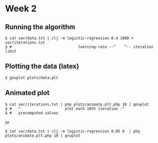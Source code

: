 # Week 2

## Running the algorithm

```
$ cat var/data.txt | clj -m logistic-regression 0.4 1000 > var/iterations.txt
$ #                              learning-rate --^    ^-- iteration limit
```

## Plotting the data (latex)

```
$ gnuplot plots/data.plt
```

## Animated plot

```
$ cat var/iterations.txt | php plots/animate.plt.php 10 | gnuplot
$ #   ^                    plot each 10th iteration -^
$ #   precomputed values
```

or

```
$ cat var/data.txt | clj -m logistic-regression 0.05 0  | php plots/animate.plt.php 10 | gnuplot
```
